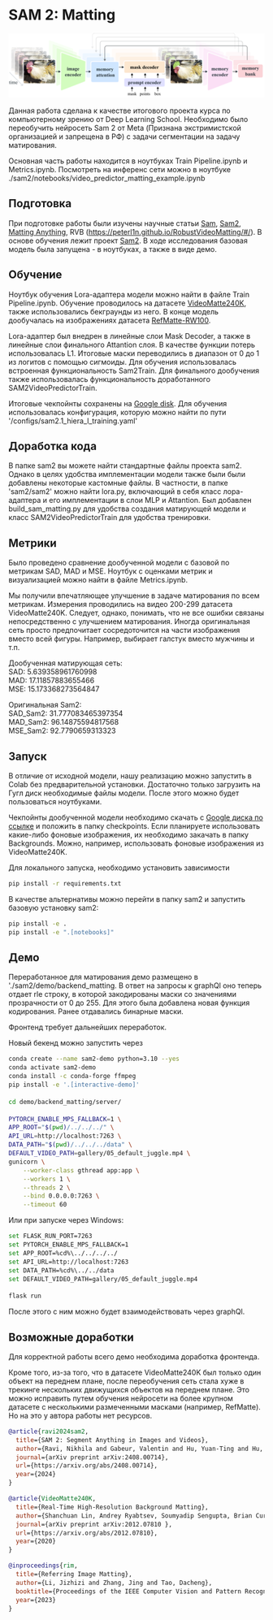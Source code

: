 # SAM 2: Matting

![SAM 2 architecture](sam2/assets/model_diagram.png?raw=true)

Данная работа сделана к качестве итогового проекта курса по компьютерному зрению от Deep Learning School. Необходимо было переобучить нейросеть Sam 2 от Meta (Признана экстримистской организацией и запрещена в РФ) с задачи сегментации на задачу матирования.

Основная часть работы находится в ноутбуках Train Pipeline.ipynb и Metrics.ipynb. Посмотреть на инференс сети можно в ноутбуке ./sam2/notebooks/video_predictor_matting_example.ipynb

## Подготовка

При подготовке работы были изучены научные статьи [Sam](https://arxiv.org/abs/2304.02643), [Sam2](https://arxiv.org/abs/2408.00714), [Matting Anything](https://arxiv.org/abs/2306.05399), RVB (https://peterl1n.github.io/RobustVideoMatting/#/).
В основе обучения лежит проект [Sam2](https://github.com/facebookresearch/sam2). В ходе исследования базовая модель была запущена - в ноутбуках, а также в виде демо.


## Обучение

Ноутбук обучения Lora-адаптера модели можно найти в файле Train Pipeline.ipynb. Обучение проводилось на датасете [VideoMatte240K](https://grail.cs.washington.edu/projects/background-matting-v2/#/datasets), также использовались бекграунды из него. В конце модель дообучалась на изображениях датасета [RefMatte-RW100](https://github.com/jizhiziLi/rim).

Lora-адаптер был внедрен в линейные слои Mask Decoder, а также в линейные слои финального Attantion слоя. В качестве функции потерь использовалась L1. Итоговые маски переводились в диапазон от 0 до 1 из логитов с помощью сигмоиды. Для обучения использовалась встроенная функциональность Sam2Train. Для финального дообучения также использовалась функциональность доработанного SAM2VideoPredictorTrain.

Итоговые чекпойнты сохранены на [Google disk](https://drive.google.com/file/d/1jilheGaE0vztm3Xp7uk-Eq8_CptnPo02/view?usp=drive_link). Для обучения использовалась конфигурация, которую можно найти по пути '/configs/sam2.1_hiera_l_training.yaml'

## Доработка кода

В папке sam2 вы можете найти стандартные файлы проекта sam2. Однако в целях удобства имплементации модели также были были добавлены некоторые кастомные файлы.
В частности, в папке 'sam2/sam2' можно найти lora.py, включающий в себя класс лора-адаптера и его имплементации в слои MLP и Attantion.
Был добавлен build_sam_matting.py для удобства создания матирующей модели и класс SAM2VideoPredictorTrain для удобства тренировки.

## Метрики

Было проведено сравнение дообученной модели с базовой по метрикам SAD, MAD и MSE.
Ноутбук с оценками метрик и визуализацией можно найти в файле Metrics.ipynb.

Мы получили впечатляющее улучшение в задаче матирования по всем метрикам. Измерения проводились на видео 200-299 датасета VideoMatte240K. 
Следует, однако, понимать, что не все ошибки связаны непосредственно с улучшением матирования. Иногда оригинальная сеть просто предпочитает сосредоточится на части изображения вместо всей фигуры.
Например, выбирает галстук вместо мужчины и т.п.

Дообученная матирующая сеть:   
SAD: 5.639358961760998   
MAD: 17.11857883655466   
MSE: 15.173368273564847

Оригинальная Sam2:   
SAD_Sam2: 31.777083465397354   
MAD_Sam2: 96.14875594817568   
MSE_Sam2: 92.7790659313323

## Запуск

В отличие от исходной модели, нашу реализацию можно запустить в Colab без предварительной установки. Достаточно только загрузить на Гугл диск необходимые файлы модели. После этого можно будет пользоваться ноутбуками.

Чекпойнты дообученной модели необходимо скачать с [Google диска по ссылке](https://drive.google.com/file/d/1jilheGaE0vztm3Xp7uk-Eq8_CptnPo02/view?usp=drive_link) и положить в папку checkpoints.
Если планируете использовать какие-либо фоновые изображения, их необходимо закачать в папку Backgrounds. Можно, например, использовать фоновые изображения из VideoMatte240K.

Для локального запуска, необходимо установить зависимости

```bash
pip install -r requirements.txt
```

В качестве альтернативы можно перейти в папку sam2 и запустить базовую установку sam2:

```bash
pip install -e .
pip install -e ".[notebooks]"
```
## Демо

Переработанное для матирования демо размещено в './sam2/demo/backend_matting. В ответ на запросы к graphQl оно теперь отдает rle строку, в которой закодированы маски со значениями прозрачности от 0 до 255. Для этого была добавлена новая функция кодирования. Ранее отдавались бинарные маски.

Фронтенд требует дальнейших переработок.

Новый бекенд можно запустить через 

```bash
conda create --name sam2-demo python=3.10 --yes
conda activate sam2-demo
conda install -c conda-forge ffmpeg
pip install -e '.[interactive-demo]'

cd demo/backend_matting/server/

PYTORCH_ENABLE_MPS_FALLBACK=1 \
APP_ROOT="$(pwd)/../../../" \
API_URL=http://localhost:7263 \
DATA_PATH="$(pwd)/../../../data" \
DEFAULT_VIDEO_PATH=gallery/05_default_juggle.mp4 \
gunicorn \
    --worker-class gthread app:app \
    --workers 1 \
    --threads 2 \
    --bind 0.0.0.0:7263 \
    --timeout 60
```

Или при запуске через Windows:

```bash
set FLASK_RUN_PORT=7263
set PYTORCH_ENABLE_MPS_FALLBACK=1
set APP_ROOT=%cd%\../../../../
set API_URL=http://localhost:7263
set DATA_PATH=%cd%\../../data
set DEFAULT_VIDEO_PATH=gallery/05_default_juggle.mp4

flask run
```

После этого с ним можно будет взаимодействовать через graphQl.

## Возможные доработки

Для корректной работы всего демо необходима доработка фронтенда.

Кроме того, из-за того, что в датасете VideoMatte240K был только один объект на переднем плане, после переобучения сеть стала хуже в трекинге нескольких движущихся объектов на переднем плане.
Это можно исправить путем обучения нейросети на более крупном датасете с несколькими размеченными масками (например, RefMatte). Но на это у автора работы нет ресурсов.

```bibtex
@article{ravi2024sam2,
  title={SAM 2: Segment Anything in Images and Videos},
  author={Ravi, Nikhila and Gabeur, Valentin and Hu, Yuan-Ting and Hu, Ronghang and Ryali, Chaitanya and Ma, Tengyu and Khedr, Haitham and R{\"a}dle, Roman and Rolland, Chloe and Gustafson, Laura and Mintun, Eric and Pan, Junting and Alwala, Kalyan Vasudev and Carion, Nicolas and Wu, Chao-Yuan and Girshick, Ross and Doll{\'a}r, Piotr and Feichtenhofer, Christoph},
  journal={arXiv preprint arXiv:2408.00714},
  url={https://arxiv.org/abs/2408.00714},
  year={2024}
}
```


```bibtex
@article{VideoMatte240K,
  title={Real-Time High-Resolution Background Matting},
  author={Shanchuan Lin, Andrey Ryabtsev, Soumyadip Sengupta, Brian Curless, Steve Seitz, Ira Kemelmacher-Shlizerman},
  journal={arXiv preprint arXiv:2012.07810 },
  url={https://arxiv.org/abs/2012.07810},
  year={2020}
}
```

```bibtex
@inproceedings{rim,
  title={Referring Image Matting},
  author={Li, Jizhizi and Zhang, Jing and Tao, Dacheng},
  booktitle={Proceedings of the IEEE Computer Vision and Pattern Recognition},
  year={2023}
}
```
